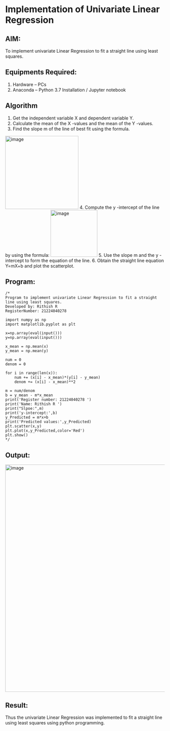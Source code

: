 # Implementation of Univariate Linear Regression
## AIM:
To implement univariate Linear Regression to fit a straight line using least squares.

## Equipments Required:
1. Hardware – PCs
2. Anaconda – Python 3.7 Installation / Jupyter notebook

## Algorithm
1. Get the independent variable X and dependent variable Y.
2. Calculate the mean of the X -values and the mean of the Y -values.
3. Find the slope m of the line of best fit using the formula. 
<img width="231" alt="image" src="https://user-images.githubusercontent.com/93026020/192078527-b3b5ee3e-992f-46c4-865b-3b7ce4ac54ad.png">
4. Compute the y -intercept of the line by using the formula:
<img width="148" alt="image" src="https://user-images.githubusercontent.com/93026020/192078545-79d70b90-7e9d-4b85-9f8b-9d7548a4c5a4.png">
5. Use the slope m and the y -intercept to form the equation of the line.
6. Obtain the straight line equation Y=mX+b and plot the scatterplot.

## Program:
```
/*
Program to implement univariate Linear Regression to fit a straight line using least squares.
Developed by: Rithish R
RegisterNumber: 21224040278

import numpy as np
import matplotlib.pyplot as plt

x=np.array(eval(input()))
y=np.array(eval(input()))

x_mean = np.mean(x)
y_mean = np.mean(y)

num = 0
denom = 0

for i in range(len(x)):
    num += (x[i] - x_mean)*(y[i] - y_mean)
    denom += (x[i] - x_mean)**2

m = num/denom
b = y_mean - m*x_mean
print('Register number: 21224040278 ')
print('Name: Rithish R ')
print("Slpoe:",m)
print('y-intercept:',b)
y_Predicted = m*x+b
print('Predicted values:',y_Predicted)
plt.scatter(x,y)
plt.plot(x,y_Predicted,color='Red')
plt.show()  
*/
```

## Output:
<img width="908" height="718" alt="image" src="https://github.com/user-attachments/assets/cfa37c44-0d39-4bf9-884e-3c03b96e02a2" />



## Result:
Thus the univariate Linear Regression was implemented to fit a straight line using least squares using python programming.
